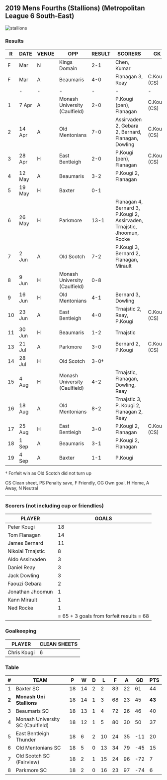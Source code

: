 ## 2019 Mens Fourths (Stallions) (Metropolitan League 6 South-East)

![stallions](https://i.ibb.co/NWkMp5c/Team-Photo-2019.jpg)

### Results

| R | DATE | VENUE| OPP | RESULT | SCORERS | GK |
| --- | --- | --- | --- | --- | --- | --- |
| F |  Mar    | N| Kings Domain          | 2-1 | Chen, Kumar                              |  |
| F |  Mar    | A| Beaumaris            | 4-0 | Flanagan 3, Reay                         | C.Kougi (CS) |
|  | - | - | - | - | - | - |
| 1 | 7 Apr   | A| Monash University (Caulfield)| 2-0 | P.Kougi (pen), Flanagan          | C.Kougi (CS) |
| 2 | 14 Apr  | A| Old Mentonians       | 7-0 | Assirvaden 2, Gebara 2, Bernard, Flanagan, Dowling       | C.Kougi (CS) |
| 3 | 28 Apr  | H| East Bentleigh | 2-0 | P.Kougi (pen), Flanagan                 | C.Kougi (CS) |
| 4 | 12 May  | A| Beaumaris            | 3-2 | P.Kougi 2, Flanagan                      |  |
| 5 | 19 May  | H| Baxter               | 0-1 |                                          |  |
| 6 | 26 May  | H| Parkmore             | 13-1 | Flanagan 4, Bernard 3, P.Kougi 2, Assirvaden, Trnajstic, Jhoomun, Rocke  |  |
| 7 | 2 Jun   | A| Old Scotch           | 7-2 | P.Kougi 3, Bernard 2, Flanagan, Mirault  |  |
| 8 | 9 Jun  | H| Monash University (Caulfield)| 0-8 |                                   |  |
| 9 | 16 Jun | H| Old Mentonians        | 4-1 | Bernard 3, Dowling                       |  |
| 10 | 23 Jun | A| East Bentleigh | 4-0 | Trnajstic 2, Reay, P.Kougi              | C.Kougi (CS) |
| 11 | 30 Jun  | H| Beaumaris           | 1-2 | Trnajstic                                |  |
| 13 | 21 Jul  | A| Parkmore            | 3-0 | Bernard 2, P.Kougi                       | C.Kougi (CS) |
| 14 | 28 Jul | H| Old Scotch           | 3-0†|                                          |  |
| 15 | 4 Aug  | H| Monash University (Caulfield)| 4-2 | Trnajstic, Flanagan, Dowling, Reay|  |
| 16 | 18 Aug  | A| Old Mentonians      | 8-2 | Trnajstic 3, P. Kougi 2, Flanagan 2, Reay|  |
| 17 | 25 Aug | H| East Bentleigh | 3-0 | P.Kougi 2, Flanagan                     | C.Kougi (CS) |
| 18 | 1 Sep | A| Beaumaris             | 3-1 | P.Kougi 2, Flanagan                      |  |
| 19 | 4 Sep  | A| Baxter               | 1-1 | P.Kougi                                  |  |

† Forfeit win as Old Scotch did not turn up

CS Clean sheet, PS Penalty save, F Friendly, OG Own goal, H Home, A Away, N Neutral


------------------------

### Scorers (not including cup or friendlies)

| PLAYER                   | GOALS |
| ------------------------ | --- |
| Peter Kougi              | 18 |
| Tom Flanagan             | 14 |
| James Bernard            | 11 |
| Nikolai Trnajstic        | 8 |
| Aldo Assirvaden          | 3 |
| Daniel Reay              | 3 |
| Jack Dowling             | 3 |
| Faouzi Gebara            | 2 |
| Jonathan Jhoomun         | 1 |
| Kann Mirault             | 1 |
| Ned Rocke                | 1 |
|                          | = 65 + 3 goals from forfeit results = 68 |


### Goalkeeping
| PLAYER                   | CLEAN SHEETS |
| ------------------------ | --- |
| Chris Kougi              | 6 |

### Table

| # | TEAM | P | W | D | L | F | A | GD | PTS |
| --- | --- | --- | --- | --- | --- | --- | --- | --- | --- |
| 1  | Baxter SC | 18 | 14 | 2 | 2 | 83 | 22 | 61 | 44 |
| **2** | **Monash Uni Stallions** | 18 | 14 | 1 | 3 | 68 | 23 | 45 | **43** |
| 3  | Beaumaris SC | 18 | 13 | 1 | 4 | 72 | 26 | 46 | 40 |
| 4  | Monash University SC (Caulfield) | 18 | 12 | 1 | 5 | 80 | 30 | 50 | 37 |
| 5  | East Bentleigh Thunder | 18 | 6 | 2 | 10 | 24 | 35 | -11 | 20 |
| 6  | Old Mentonians SC | 18 | 5 | 0 | 13 | 34 | 79 | -45 | 15 |
| 7  | Old Scotch SC (Fairview) | 18 | 2 | 1 | 15 | 24 | 96 | -72 | 7 |
| 8  | Parkmore SC | 18 | 2 | 0 | 16 | 23 | 97 | -74 | 6 |

